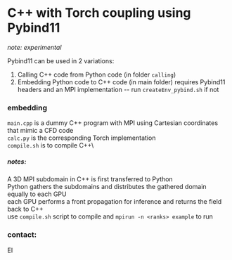 # C++ with Torch coupling using Pybind11
**note*: experimental*

Pybind11 can be used in 2 variations:
1. Calling C++ code from Python code (in folder `calling`)
2. Embedding Python code to C++ code (in main folder)
requires Pybind11 headers and an MPI implementation --  run `createEnv_pybind.sh` if not

### embedding
`main.cpp` is a dummy C++ program with MPI using Cartesian coordinates that mimic a CFD code\
`calc.py` is the corresponding Torch implementation\
`compile.sh` is to compile C++\

##### notes:
A 3D MPI subdomain in C++ is first transferred to Python\
Python gathers the subdomains and distributes the gathered domain equally to each GPU\
each GPU performs a front propagation for inference and returns the field back to C++\
use `compile.sh` script to compile and `mpirun -n <ranks> example` to run

### contact:
EI